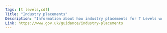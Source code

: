 ```yaml
---
Tags: [t levels,cdf]
Title: "Industry placements"
Description: "Information about how industry placements for T Levels work and how employers can get involved."
Link: https://www.gov.uk/guidance/industry-placements
---
```


